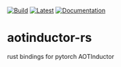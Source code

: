 [![Build](https://github.com/pierric/aotinductor-rs/actions/workflows/rust.yml/badge.svg)](https://github.com/pierric/aotinductor-rs/actions/workflows/rust.yml)
[![Latest](https://img.shields.io/crates/v/aotinductor.svg)](https://crates.io/crates/aotinductor)
[![Documentation](https://docs.rs/aotinductor/badge.svg)](https://docs.rs/aotinductor)

# aotinductor-rs
rust bindings for pytorch AOTInductor

